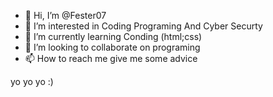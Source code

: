 - 👋 Hi, I’m @Fester07
- 👀 I’m interested in Coding Programing And Cyber Securty
- 🌱 I’m currently learning Conding (html;css)
- 💞️ I’m looking to collaborate on programing
- 📫 How to reach me give me some advice

<!---
Fester07/Fester07 is a ✨ special ✨ repository because its `README.md` (this file) appears on your GitHub profile.
You can click the Preview link to take a look at your changes.
--->
yo
yo
yo
:)
